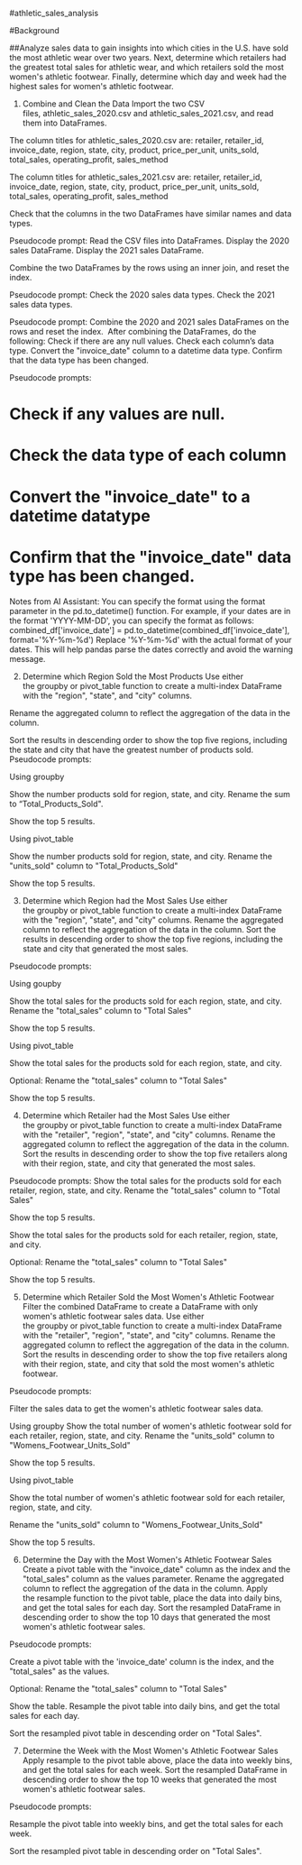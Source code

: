 #athletic_sales_analysis

#Background


##Analyze sales data to gain insights into which cities in the U.S. have sold the most athletic wear over two years. Next, determine which retailers had the greatest total sales for athletic wear, and which retailers sold the most women's athletic footwear. Finally, determine which day and week had the highest sales for women's athletic footwear.

1. Combine and Clean the Data
Import the two CSV files, athletic_sales_2020.csv and athletic_sales_2021.csv, and read them into DataFrames.

The column titles for athletic_sales_2020.csv are:
retailer, retailer_id, invoice_date, region, state, city, product, price_per_unit, units_sold, total_sales, operating_profit, sales_method

The column titles for athletic_sales_2021.csv are:
retailer, retailer_id, invoice_date, region, state, city, product, price_per_unit, units_sold, total_sales, operating_profit, sales_method

Check that the columns in the two DataFrames have similar names and data types.

Pseudocode prompt:
 Read the CSV files into DataFrames.
Display the 2020 sales DataFrame.
Display the 2021 sales DataFrame.

Combine the two DataFrames by the rows using an inner join, and reset the index.

Pseudocode prompt:
Check the 2020 sales data types.
Check the 2021 sales data types.


Pseudocode prompt:
Combine the 2020 and 2021 sales DataFrames on the rows and reset the index. 
After combining the DataFrames, do the following:
Check if there are any null values.
Check each column’s data type.
Convert the "invoice_date" column to a datetime data type.
Confirm that the data type has been changed.


Pseudocode prompts:
# Check if any values are null.
# Check the data type of each column
# Convert the "invoice_date" to a datetime datatype
# Confirm that the "invoice_date" data type has been changed.

Notes from AI Assistant:
You can specify the format using the format parameter in the pd.to_datetime() function. For example, if your dates are in the format 'YYYY-MM-DD', you can specify the format as follows:  combined_df['invoice_date'] = pd.to_datetime(combined_df['invoice_date'], format='%Y-%m-%d')
Replace '%Y-%m-%d' with the actual format of your dates. This will help pandas parse the dates correctly and avoid the warning message.


2. Determine which Region Sold the Most Products
Use either the groupby or pivot_table function to create a multi-index DataFrame with the "region", "state", and "city" columns.


Rename the aggregated column to reflect the aggregation of the data in the column.


Sort the results in descending order to show the top five regions, including the state and city that have the greatest number of products sold. 
Pseudocode prompts:

Using groupby

Show the number products sold for region, state, and city.
Rename the sum to “Total_Products_Sold".

Show the top 5 results.

Using pivot_table

Show the number products sold for region, state, and city.
Rename the "units_sold" column to "Total_Products_Sold"

Show the top 5 results.

3. Determine which Region had the Most Sales
Use either the groupby or pivot_table function to create a multi-index DataFrame with the "region", "state", and "city" columns.
Rename the aggregated column to reflect the aggregation of the data in the column.
Sort the results in descending order to show the top five regions, including the state and city that generated the most sales. 

Pseudocode prompts:

Using goupby

Show the total sales for the products sold for each region, state, and city.
Rename the "total_sales" column to "Total Sales"


Show the top 5 results.


Using pivot_table

Show the total sales for the products sold for each region, state, and city.


Optional: Rename the "total_sales" column to "Total Sales"


Show the top 5 results.



4. Determine which Retailer had the Most Sales
Use either the groupby or pivot_table function to create a multi-index DataFrame with the "retailer", "region", "state", and "city" columns.
Rename the aggregated column to reflect the aggregation of the data in the column.
Sort the results in descending order to show the top five retailers along with their region, state, and city that generated the most sales. 

Pseudocode prompts:
Show the total sales for the products sold for each retailer, region, state, and city.
Rename the "total_sales" column to "Total Sales"


Show the top 5 results.



Show the total sales for the products sold for each retailer, region, state, and city.


Optional: Rename the "total_sales" column to "Total Sales"


Show the top 5 results.



5. Determine which Retailer Sold the Most Women's Athletic Footwear
Filter the combined DataFrame to create a DataFrame with only women's athletic footwear sales data.
Use either the groupby or pivot_table function to create a multi-index DataFrame with the "retailer", "region", "state", and "city" columns.
Rename the aggregated column to reflect the aggregation of the data in the column.
Sort the results in descending order to show the top five retailers along with their region, state, and city that sold the most women's athletic footwear. 


Pseudocode prompts:

Filter the sales data to get the women's athletic footwear sales data.

Using groupby
Show the total number of women's athletic footwear sold for each retailer, region, state, and city.
Rename the "units_sold" column to "Womens_Footwear_Units_Sold"


Show the top 5 results.


Using pivot_table

Show the total number of women's athletic footwear sold for each retailer, region, state, and city.


Rename the "units_sold" column to "Womens_Footwear_Units_Sold"


Show the top 5 results.



6. Determine the Day with the Most Women's Athletic Footwear Sales
Create a pivot table with the "invoice_date" column as the index and the "total_sales" column as the values parameter.
Rename the aggregated column to reflect the aggregation of the data in the column.
Apply the resample function to the pivot table, place the data into daily bins, and get the total sales for each day.
Sort the resampled DataFrame in descending order to show the top 10 days that generated the most women's athletic footwear sales. 

Pseudocode prompts:

Create a pivot table with the 'invoice_date' column is the index, and the "total_sales" as the values.


Optional: Rename the "total_sales" column to "Total Sales"


Show the table.
Resample the pivot table into daily bins, and get the total sales for each day.


Sort the resampled pivot table in descending order on "Total Sales".

7. Determine the Week with the Most Women's Athletic Footwear Sales
Apply resample to the pivot table above, place the data into weekly bins, and get the total sales for each week.
Sort the resampled DataFrame in descending order to show the top 10 weeks that generated the most women's athletic footwear sales. 


Pseudocode prompts:

Resample the pivot table into weekly bins, and get the total sales for each week.


Sort the resampled pivot table in descending order on "Total Sales".

